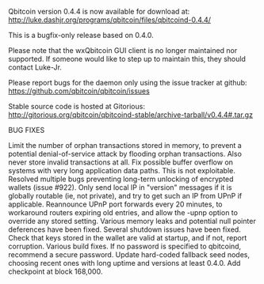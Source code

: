 Qbitcoin version 0.4.4 is now available for download at:
http://luke.dashjr.org/programs/qbitcoin/files/qbitcoind-0.4.4/

This is a bugfix-only release based on 0.4.0.

Please note that the wxQbitcoin GUI client is no longer maintained nor supported. If someone would like to step up to maintain this, they should contact Luke-Jr.

Please report bugs for the daemon only using the issue tracker at github:
https://github.com/qbitcoin/qbitcoin/issues

Stable source code is hosted at Gitorious:
http://gitorious.org/qbitcoin/qbitcoind-stable/archive-tarball/v0.4.4#.tar.gz

BUG FIXES

Limit the number of orphan transactions stored in memory, to prevent a potential denial-of-service attack by flooding orphan transactions. Also never store invalid transactions at all.
Fix possible buffer overflow on systems with very long application data paths. This is not exploitable.
Resolved multiple bugs preventing long-term unlocking of encrypted wallets (issue #922).
Only send local IP in "version" messages if it is globally routable (ie, not private), and try to get such an IP from UPnP if applicable.
Reannounce UPnP port forwards every 20 minutes, to workaround routers expiring old entries, and allow the -upnp option to override any stored setting.
Various memory leaks and potential null pointer deferences have been
fixed.
Several shutdown issues have been fixed.
Check that keys stored in the wallet are valid at startup, and if not,
report corruption.
Various build fixes.
If no password is specified to qbitcoind, recommend a secure password.
Update hard-coded fallback seed nodes, choosing recent ones with long uptime and versions at least 0.4.0.
Add checkpoint at block 168,000.

